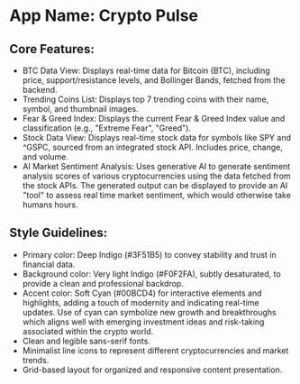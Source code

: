 # **App Name**: Crypto Pulse

## Core Features:

- BTC Data View: Displays real-time data for Bitcoin (BTC), including price, support/resistance levels, and Bollinger Bands, fetched from the backend.
- Trending Coins List: Displays top 7 trending coins with their name, symbol, and thumbnail images.
- Fear & Greed Index: Displays the current Fear & Greed Index value and classification (e.g., "Extreme Fear", "Greed").
- Stock Data View: Displays real-time stock data for symbols like SPY and ^GSPC, sourced from an integrated stock API. Includes price, change, and volume.
- AI Market Sentiment Analysis: Uses generative AI to generate sentiment analysis scores of various cryptocurrencies using the data fetched from the stock APIs.  The generated output can be displayed to provide an AI "tool" to assess real time market sentiment, which would otherwise take humans hours.

## Style Guidelines:

- Primary color: Deep Indigo (#3F51B5) to convey stability and trust in financial data.
- Background color: Very light Indigo (#F0F2FA), subtly desaturated, to provide a clean and professional backdrop.
- Accent color: Soft Cyan (#00BCD4) for interactive elements and highlights, adding a touch of modernity and indicating real-time updates. Use of cyan can symbolize new growth and breakthroughs which aligns well with emerging investment ideas and risk-taking associated within the crypto world.
- Clean and legible sans-serif fonts.
- Minimalist line icons to represent different cryptocurrencies and market trends.
- Grid-based layout for organized and responsive content presentation.